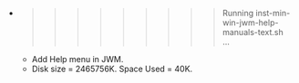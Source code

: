 * >>>>>>>>> Running inst-min-win-jwm-help-manuals-text.sh ...
  * Add Help menu in JWM.
  * Disk size = 2465756K. Space Used = 40K.

